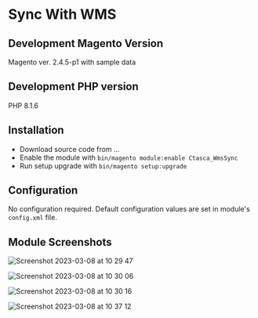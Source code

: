 # Sync With WMS

## Development Magento Version
Magento ver. 2.4.5-p1 with sample data

## Development PHP version
PHP 8.1.6

## Installation
- Download source code from ...
- Enable the module with `bin/magento module:enable Ctasca_WmsSync`
- Run setup upgrade with `bin/magento setup:upgrade`


## Configuration
No configuration required. Default configuration values are set in module's `config.xml` file.

## Module Screenshots

![Screenshot 2023-03-08 at 10 29 47](https://user-images.githubusercontent.com/1621171/223678144-e1da1624-a771-442a-a672-06f509bac032.png)

![Screenshot 2023-03-08 at 10 30 06](https://user-images.githubusercontent.com/1621171/223678308-6b1e2755-ad55-43c9-b8b4-f31c1a18c27e.png)

![Screenshot 2023-03-08 at 10 30 16](https://user-images.githubusercontent.com/1621171/223678409-69965149-f967-4026-b8ef-1ea17281a8e1.png)

![Screenshot 2023-03-08 at 10 37 12](https://user-images.githubusercontent.com/1621171/223678446-855633b0-1b7a-4d34-9fd8-0bf0e1c7de18.png)

